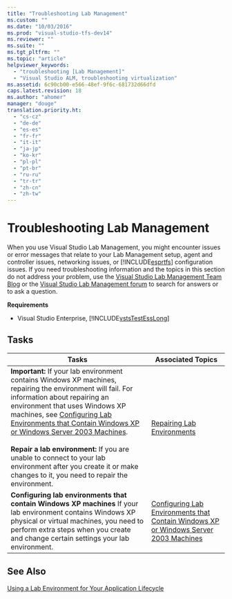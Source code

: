 ```yaml
---
title: "Troubleshooting Lab Management"
ms.custom: ""
ms.date: "10/03/2016"
ms.prod: "visual-studio-tfs-dev14"
ms.reviewer: ""
ms.suite: ""
ms.tgt_pltfrm: ""
ms.topic: "article"
helpviewer_keywords: 
  - "troubleshooting [Lab Management]"
  - "Visual Studio ALM, troubleshooting virtualization"
ms.assetid: 6c90cb00-e566-48ef-9f6c-681732d66dfd
caps.latest.revision: 18
ms.author: "ahomer"
manager: "douge"
translation.priority.ht: 
  - "cs-cz"
  - "de-de"
  - "es-es"
  - "fr-fr"
  - "it-it"
  - "ja-jp"
  - "ko-kr"
  - "pl-pl"
  - "pt-br"
  - "ru-ru"
  - "tr-tr"
  - "zh-cn"
  - "zh-tw"
---
```

# Troubleshooting Lab Management
When you use Visual Studio Lab Management, you might encounter issues or error messages that relate to your Lab Management setup, agent and controller issues, networking issues, or [!INCLUDE[esprtfs](../codequality/includes/esprtfs_md.md)] configuration issues. If you need troubleshooting information and the topics in this section do not address your problem, use the [Visual Studio Lab Management Team Blog](http://go.microsoft.com/fwlink/?LinkId=211862) or the [Visual Studio Lab Management forum](http://go.microsoft.com/fwlink/?LinkId=178713) to search for answers or to ask a question.  
  
 **Requirements**  
  
-   Visual Studio Enterprise, [!INCLUDE[vstsTestEssLong](../test/includes/vststestesslong_md.md)]  
  
## Tasks  
  
|Tasks|Associated Topics|  
|-----------|-----------------------|  
|**Important:**  If your lab environment contains Windows XP machines, repairing the environment will fail. For information about repairing an environment that uses Windows XP machines, see [Configuring Lab Environments that Contain Windows XP or Windows Server 2003 Machines](../test/e646c59c-47e4-47a5-bf9f-67f375ad1915.md). <br /><br /> **Repair a lab environment:** If you are unable to connect to your lab environment after you create it or make changes to it, you need to repair the environment.|[Repairing Lab Environments](../test/repairing-lab-environments.md)|  
|**Configuring lab environments that contain Windows XP machines** If your lab environment contains Windows XP physical or virtual machines, you need to perform extra steps when you create and change certain settings your lab environment.|[Configuring Lab Environments that Contain Windows XP or Windows Server 2003 Machines](../test/e646c59c-47e4-47a5-bf9f-67f375ad1915.md)|  
  
## See Also  
 [Using a Lab Environment for Your Application Lifecycle](../test/using-a-lab-environment-for-your-application-lifecycle.md)